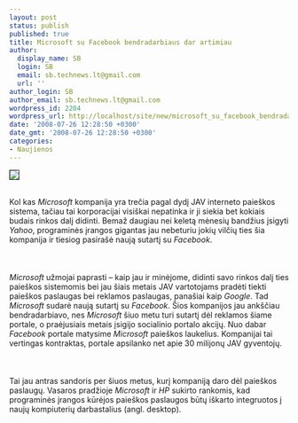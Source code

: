```yaml
---
layout: post
status: publish
published: true
title: Microsoft su Facebook bendradarbiaus dar artimiau
author:
  display_name: SB
  login: SB
  email: sb.technews.lt@gmail.com
  url: ''
author_login: SB
author_email: sb.technews.lt@gmail.com
wordpress_id: 2204
wordpress_url: http://localhost/site/new/microsoft_su_facebook_bendradarbiaus_dar_artimiau/
date: '2008-07-26 12:28:50 +0300'
date_gmt: '2008-07-26 12:28:50 +0300'
categories:
- Naujienos
---
```

<div class="imgright"><img src="http://tbn0.google.com/images?q=tbn:3IX33sY09ikaRM:http://img339.imageshack.us/img339/238/facebookwn3.jpg" border="1"></div>
<p><br>Kol kas <i>Microsoft</i> kompanija yra trečia pagal dydį JAV interneto paieškos sistema, tačiau tai korporacijai visiškai nepatinka ir ji siekia bet kokiais budais rinkos dalį didinti. Bemaž daugiau nei keletą mėnesių bandžius įsigyti <i>Yahoo</i>, programinės įrangos gigantas jau nebeturiu jokių vilčių ties šia kompanija ir tiesiog pasirašė naują sutartį su <i>Facebook</i>.<br />
<br><br />
<br><i>Microsoft</i> užmojai paprasti – kaip jau ir minėjome, didinti savo rinkos dalį ties paieškos sistemomis bei jau šiais metais JAV vartotojams pradėti tiekti paieškos paslaugas bei reklamos paslaugas, panašiai kaip <i>Google</i>. Tad <i>Microsoft</i> sudarė naują sutartį su <i>Facebook</i>. Šios kompanijos jau ankščiau bendradarbiavo, nes <i>Microsoft</i> šiuo metu turi sutartį dėl reklamos šiame portale, o praėjusiais metais įsigijo socialinio portalo akcijų. Nuo dabar <i>Facebook</i> portale matysime <i>Microsoft</i> paieškos laukelius. Kompanijai tai vertingas kontraktas, portale apsilanko net apie 30 milijonų JAV gyventojų.<br />
<br><br />
<br>Tai jau antras sandoris per šiuos metus, kurį kompaniją daro dėl paieškos paslaugų. Vasaros pradžioje <i>Microsoft</i> ir <i>HP</i> sukirto rankomis, kad programinės įrangos kūrėjos paieškos paslaugos būtų iškarto integruotos į naujų kompiuterių darbastalius (angl. desktop).<br />
<br><br />
<br><br />
<br></p>

